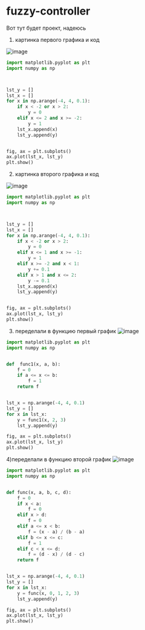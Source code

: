 # fuzzy-controller

Вот тут будет проект, надеюсь

1) картинка первого графика и код

![image](https://github.com/vetkas2023/fuzzy-controller/assets/143996115/293f0db5-80b9-477c-895d-eda0b3b8b55b)

```python
import matplotlib.pyplot as plt
import numpy as np



lst_y = []
lst_x = []
for x in np.arange(-4, 4, 0.1):
    if x < -2 or x > 2:
        y = 0
    elif x <= 2 and x >= -2:
        y = 1
    lst_x.append(x)
    lst_y.append(y)


fig, ax = plt.subplots()
ax.plot(lst_x, lst_y)
plt.show()
```

2) картинка второго графика и код

![image](https://github.com/vetkas2023/fuzzy-controller/assets/143996115/b2522944-a906-4a31-8317-2ffb0932097a)
```python
import matplotlib.pyplot as plt
import numpy as np



lst_y = []
lst_x = []
for x in np.arange(-4, 4, 0.1):
    if x < -2 or x > 2:
        y = 0
    elif x <= 1 and x >= -1:
        y = 1
    elif x >= -2 and x < 1:
        y += 0.1
    elif x > 1 and x <= 2:
        y -= 0.1
    lst_x.append(x)
    lst_y.append(y)


fig, ax = plt.subplots()
ax.plot(lst_x, lst_y)
plt.show()
```
3) переделали в функцию первый график
   ![image](https://github.com/vetkas2023/fuzzy-controller/assets/143996115/4385dac4-8861-4ee0-9a93-427fbf578c22)
```python
import matplotlib.pyplot as plt
import numpy as np


def  func1(x, a, b):
    f = 0
    if a <= x <= b:
        f = 1
    return f


lst_x = np.arange(-4, 4, 0.1)
lst_y = []
for x in lst_x:
    y = func1(x, 2, 3)
    lst_y.append(y)

fig, ax = plt.subplots()
ax.plot(lst_x, lst_y)
plt.show()
```

4)переделали в функцию второй график
![image](https://github.com/vetkas2023/fuzzy-controller/assets/143996115/d0875600-5c0f-4e27-9151-334ff04bc343)
```python
import matplotlib.pyplot as plt
import numpy as np


def func(x, a, b, c, d):
    f = 0
    if x < a:
        f = 0
    elif x > d:
        f = 0
    elif a <= x < b:
        f = (x - a) / (b - a)
    elif b <= x <= c:
        f = 1
    elif c < x <= d:
        f = (d - x) / (d - c)
    return f


lst_x = np.arange(-4, 4, 0.1)
lst_y = []
for x in lst_x:
    y = func(x, 0, 1, 2, 3)
    lst_y.append(y)

fig, ax = plt.subplots()
ax.plot(lst_x, lst_y)
plt.show()
```


